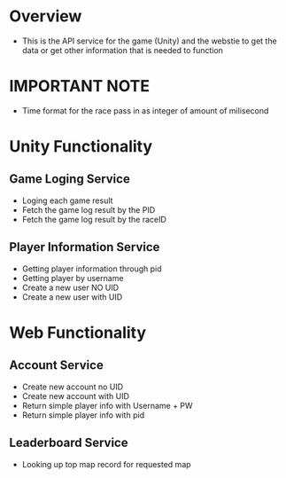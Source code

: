 # Overview
- This is the API service for the game (Unity) and the webstie to get the data or get other information 
that is needed to function

# IMPORTANT NOTE
- Time format for the race pass in as integer of amount of milisecond

# Unity Functionality

## Game Loging Service
- Loging each game result
- Fetch the game log result by the PID
- Fetch the game log result by the raceID

## Player Information Service
- Getting player information through pid
- Getting player by username
- Create a new user NO UID
- Create a new user with UID

# Web Functionality

## Account Service 
- Create new account no UID
- Create new account with UID
- Return simple player info with Username + PW
- Return simple player info with pid

## Leaderboard Service
- Looking up top map record for requested map

